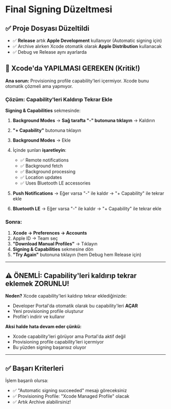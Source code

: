 # Final Signing Düzeltmesi

## ✅ Proje Dosyası Düzeltildi

- ✅ **Release** artık **Apple Development** kullanıyor (Automatic signing için)
- ✅ Archive alırken Xcode otomatik olarak **Apple Distribution** kullanacak
- ✅ Debug ve Release aynı ayarlarda

## 🎯 Xcode'da YAPILMASI GEREKEN (Kritik!)

**Ana sorun:** Provisioning profile capability'leri içermiyor. Xcode bunu otomatik çözmeli ama yapmıyor.

### Çözüm: Capability'leri Kaldırıp Tekrar Ekle

**Signing & Capabilities** sekmesinde:

1. **Background Modes** → **Sağ tarafta "-" butonuna tıklayın** → Kaldırın
2. **"+ Capability"** butonuna tıklayın
3. **Background Modes** → Ekle
4. İçinde şunları **işaretleyin**:
   - ✅ Remote notifications
   - ✅ Background fetch  
   - ✅ Background processing
   - ✅ Location updates
   - ✅ Uses Bluetooth LE accessories

5. **Push Notifications** → Eğer varsa "-" ile kaldır → "+ Capability" ile tekrar ekle

6. **Bluetooth LE** → Eğer varsa "-" ile kaldır → "+ Capability" ile tekrar ekle

### Sonra:

1. **Xcode → Preferences → Accounts**
2. Apple ID → Team seç
3. **"Download Manual Profiles"** → Tıklayın
4. **Signing & Capabilities** sekmesine dön
5. **"Try Again"** butonuna tıklayın (hem Debug hem Release için)

---

## ⚠️ ÖNEMLİ: Capability'leri kaldırıp tekrar eklemek ZORUNLU!

**Neden?** Xcode capability'leri kaldırıp tekrar eklediğinizde:
- Developer Portal'da otomatik olarak bu capability'leri **AÇAR**
- Yeni provisioning profile oluşturur
- Profile'ı indirir ve kullanır

**Aksi halde hata devam eder çünkü:**
- Xcode capability'leri görüyor ama Portal'da aktif değil
- Provisioning profile capability'leri içermiyor
- Bu yüzden signing başarısız oluyor

---

## ✅ Başarı Kriterleri

İşlem başarılı olursa:
- ✅ "Automatic signing succeeded" mesajı göreceksiniz
- ✅ Provisioning Profile: "Xcode Managed Profile" olacak
- ✅ Artık Archive alabilirsiniz!

